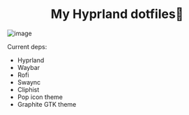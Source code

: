 <h1 align="center">My Hyprland dotfiles🚀</h1>

![image](https://github.com/liamrahum/dotfiles/assets/45101400/a69ac10f-9ce7-4344-88fd-fcaca21f3fb5)

Current deps:
* Hyprland
* Waybar
* Rofi
* Swaync
* Cliphist
* Pop icon theme
* Graphite GTK theme
